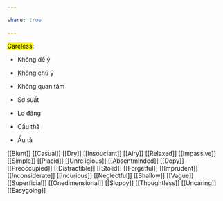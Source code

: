 ---  
share: true  
---  
<mark class="hltr-grey-gainsboro">Careless</mark>:  
- Không để ý  
- Không chú ý  
- Không quan tâm  
- Sơ suất  
- Lơ đãng  
- Cẩu thả  
- Ẩu tả  
[[Blunt]] [[Casual]] [[Dry]] [[Insouciant]] [[Airy]] [[Relaxed]] [[Impassive]] [[Simple]] [[Placid]] [[Unreligious]] [[Absentminded]] [[Dopy]] [[Preoccupied]] [[Distractible]] [[Stolid]] [[Forgetful]] [[Imprudent]] [[Inconsiderate]] [[Incurious]] [[Neglectful]] [[Shallow]] [[Vague]] [[Superficial]] [[Onedimensional]] [[Sloppy]] [[Thoughtless]] [[Uncaring]] [[Easygoing]]